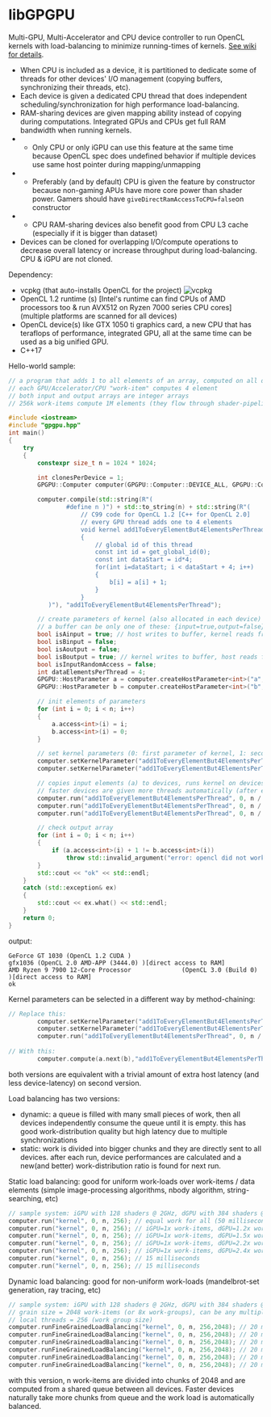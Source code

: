 # libGPGPU

Multi-GPU, Multi-Accelerator and CPU device controller to run OpenCL kernels with load-balancing to minimize running-times of kernels. [See wiki for details](https://github.com/tugrul512bit/libGPGPU/wiki).

- When CPU is included as a device, it is partitioned to dedicate some of threads for other devices' I/O management (copying buffers, synchronizing their threads, etc).
- Each device is given a dedicated CPU thread that does independent scheduling/synchronization for high performance load-balancing.
- RAM-sharing devices are given mapping ability instead of copying during computations. Integrated GPUs and CPUs get full RAM bandwidth when running kernels.
- - Only CPU or only iGPU can use this feature at the same time because OpenCL spec does undefined behavior if multiple devices use same host pointer during mapping/unmapping
- - Preferably (and by default) CPU is given the feature by constructor because non-gaming APUs have more core power than shader power. Gamers should have ```giveDirectRamAccessToCPU=false```on constructor
- - CPU RAM-sharing devices also benefit good from CPU L3 cache (especially if it is bigger than dataset)
- Devices can be cloned for overlapping I/O/compute operations to decrease overall latency or increase throughput during load-balancing. CPU & iGPU are not cloned.

Dependency:

- vcpkg (that auto-installs OpenCL for the project) ![vcpkg](https://github.com/tugrul512bit/libGPGPU/assets/23708129/4a064dcb-b967-478d-a15f-fc69f4e3e9ee)
- OpenCL 1.2 runtime (s) [Intel's runtime can find CPUs of AMD processors too & run AVX512 on Ryzen 7000 series CPU cores] (multiple platforms are scanned for all devices)
- OpenCL device(s) like GTX 1050 ti graphics card, a new CPU that has teraflops of performance, integrated GPU, all at the same time can be used as a big unified GPU.
- C++17

Hello-world sample:

```C++
// a program that adds 1 to all elements of an array, computed on all devices with a number of work-items given to them
// each GPU/Accelerator/CPU "work-item" computes 4 element
// both input and output arrays are integer arrays
// 256k work-items compute 1M elements (they flow through shader-pipelines in GPUs and SIMD units in CPUs)

#include <iostream>
#include "gpgpu.hpp"
int main()
{
    try
    {
        constexpr size_t n = 1024 * 1024;

        int clonesPerDevice = 1;
        GPGPU::Computer computer(GPGPU::Computer::DEVICE_ALL, GPGPU::Computer::DEVICE_SELECTION_ALL, clonesPerDevice);

        computer.compile(std::string(R"(
                #define n )") + std::to_string(n) + std::string(R"(
                    // C99 code for OpenCL 1.2 [C++ for OpenCL 2.0]
                    // every GPU thread adds one to 4 elements
                    void kernel add1ToEveryElementBut4ElementsPerThread(global int * a, global int * b) 
                    {
                        // global id of this thread
                        const int id = get_global_id(0);
                        const int dataStart = id*4;
                        for(int i=dataStart; i < dataStart + 4; i++)
                        {
                            b[i] = a[i] + 1;
                        }
                    }
           )"), "add1ToEveryElementBut4ElementsPerThread");

        // create parameters of kernel (also allocated in each device)
        // a buffer can be only one of these: {input=true,output=false} (means input), {output=true,input=false} (means output), or {input=false,output=false} which means it is only accessed by device
        bool isAinput = true; // host writes to buffer, kernel reads from buffer
        bool isBinput = false;
        bool isAoutput = false;
        bool isBoutput = true; // kernel writes to buffer, host reads from buffer
        bool isInputRandomAccess = false;
        int dataElementsPerThread = 4;
        GPGPU::HostParameter a = computer.createHostParameter<int>("a", n, dataElementsPerThread, isAinput, isAoutput, isInputRandomAccess);
        GPGPU::HostParameter b = computer.createHostParameter<int>("b", n, dataElementsPerThread, isBinput, isBoutput, isInputRandomAccess);

        // init elements of parameters
        for (int i = 0; i < n; i++)
        {
            a.access<int>(i) = i;
            b.access<int>(i) = 0;
        }

        // set kernel parameters (0: first parameter of kernel, 1: second parameter of kernel)
        computer.setKernelParameter("add1ToEveryElementBut4ElementsPerThread", "a", 0);
        computer.setKernelParameter("add1ToEveryElementBut4ElementsPerThread", "b", 1);

        // copies input elements (a) to devices, runs kernel on devices, copies output elements to RAM (b), uses n/4 total threads distributed to devices, 256 threads per work-group in devices
        // faster devices are given more threads automatically (after every call to run method)
        computer.run("add1ToEveryElementBut4ElementsPerThread", 0, n / 4, 256); // n/4 number of total threads, 256 local threads per work group
        computer.run("add1ToEveryElementBut4ElementsPerThread", 0, n / 4, 256); // balancing more
        computer.run("add1ToEveryElementBut4ElementsPerThread", 0, n / 4, 256); // slowly converging to optimum balance where total computation time is minimized

        // check output array
        for (int i = 0; i < n; i++)
        {
            if (a.access<int>(i) + 1 != b.access<int>(i))
                throw std::invalid_argument("error: opencl did not work!");
        }
        std::cout << "ok" << std::endl;
    }
    catch (std::exception& ex)
    {
        std::cout << ex.what() << std::endl;
    }
    return 0;
}

```

output:

```
GeForce GT 1030 (OpenCL 1.2 CUDA )
gfx1036 (OpenCL 2.0 AMD-APP (3444.0) )[direct access to RAM]
AMD Ryzen 9 7900 12-Core Processor              (OpenCL 3.0 (Build 0) )[direct access to RAM]
ok
```

Kernel parameters can be selected in a different way by method-chaining:

```C++
// Replace this:
        computer.setKernelParameter("add1ToEveryElementBut4ElementsPerThread", "a", 0);
        computer.setKernelParameter("add1ToEveryElementBut4ElementsPerThread", "b", 1);
        computer.run("add1ToEveryElementBut4ElementsPerThread", 0, n / 4, 256); // n/4 number of total threads, 256 local threads per work group
        
// With this:
        computer.compute(a.next(b),"add1ToEveryElementBut4ElementsPerThread", 0, n / 4, 256); 
```
both versions are equivalent with a trivial amount of extra host latency (and less device-latency) on second version.

Load balancing has two versions:
- dynamic: a queue is filled with many small pieces of work, then all devices independently consume the queue until it is empty. this has good work-distribution quality but high latency due to multiple synchronizations
- static: work is divided into bigger chunks and they are directly sent to all devices. after each run, device performances are calculated and a new(and better) work-distribution ratio is found for next run.

Static load balancing: good for uniform work-loads over work-items / data elements (simple image-processing algorithms, nbody algorithm, string-searching, etc)
```C++
// sample system: iGPU with 128 shaders @ 2GHz, dGPU with 384 shaders @ 1.5 GHz, CPU with 192 pipelines @ 5.3 GHz
computer.run("kernel", 0, n, 256); // equal work for all (50 milliseconds)
computer.run("kernel", 0, n, 256); // iGPU=1x work-items, dGPU=1.2x work-items, CPU=1.4x work-items (45 milliseconds)
computer.run("kernel", 0, n, 256); // iGPU=1x work-items, dGPU=1.5x work-items, CPU=2.0x work-items (33 milliseconds)
computer.run("kernel", 0, n, 256); // iGPU=1x work-items, dGPU=2.2x work-items, CPU=3.4x work-items (20 milliseconds)
computer.run("kernel", 0, n, 256); // iGPU=1x work-items, dGPU=2.4x work-items, CPU=3.7x work-items (17 milliseconds)
computer.run("kernel", 0, n, 256); // 15 milliseconds
computer.run("kernel", 0, n, 256); // 15 milliseconds
```

Dynamic load balancing: good for non-uniform work-loads (mandelbrot-set generation, ray tracing, etc)
```C++
// sample system: iGPU with 128 shaders @ 2GHz, dGPU with 384 shaders @ 1.5 GHz, CPU with 192 pipelines @ 5.3 GHz
// grain size = 2048 work-items (or 8x work-groups), can be any multiple of work group size
// local threads = 256 (work group size)
computer.runFineGrainedLoadBalancing("kernel", 0, n, 256,2048); // 20 milliseconds iGPU=1x work-items, dGPU=2.4x work-items, CPU=3.7x work-items (17 milliseconds)
computer.runFineGrainedLoadBalancing("kernel", 0, n, 256,2048); // 20 milliseconds
computer.runFineGrainedLoadBalancing("kernel", 0, n, 256,2048); // 20 milliseconds
computer.runFineGrainedLoadBalancing("kernel", 0, n, 256,2048); // 20 milliseconds
computer.runFineGrainedLoadBalancing("kernel", 0, n, 256,2048); // 20 milliseconds
computer.runFineGrainedLoadBalancing("kernel", 0, n, 256,2048); // 20 milliseconds (with 5 milliseconds of extra sync-latency for queue-processing + 15 milliseconds of computation)
```
with this version, n work-items are divided into chunks of 2048 and are computed from a shared queue between all devices. Faster devices naturally take more chunks from queue and the work load is automatically balanced.
